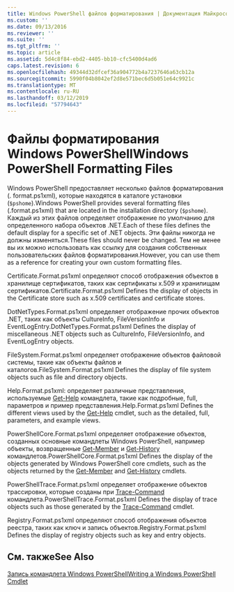 ```yaml
---
title: Windows PowerShell файлов форматирования | Документация Майкрософт
ms.custom: ''
ms.date: 09/13/2016
ms.reviewer: ''
ms.suite: ''
ms.tgt_pltfrm: ''
ms.topic: article
ms.assetid: 5d4c8f84-ebd2-4405-bb10-cfc5400d4ad6
caps.latest.revision: 6
ms.openlocfilehash: 49344d32dfcef36a904772b4a7237646a63cb12a
ms.sourcegitcommit: 5990f04b8042ef2d8e571bec6d5b051e64c9921c
ms.translationtype: MT
ms.contentlocale: ru-RU
ms.lasthandoff: 03/12/2019
ms.locfileid: "57794643"
---
```

# <a name="windows-powershell-formatting-files"></a><span data-ttu-id="5cef7-102">Файлы форматирования Windows PowerShell</span><span class="sxs-lookup"><span data-stu-id="5cef7-102">Windows PowerShell Formatting Files</span></span>

<span data-ttu-id="5cef7-103">Windows PowerShell предоставляет несколько файлов форматирования (. format.ps1xml), которые находятся в каталоге установки (`$pshome`).</span><span class="sxs-lookup"><span data-stu-id="5cef7-103">Windows PowerShell provides several formatting files (.format.ps1xml) that are located in the installation directory (`$pshome`).</span></span> <span data-ttu-id="5cef7-104">Каждый из этих файлов определяет отображение по умолчанию для определенного набора объектов .NET.</span><span class="sxs-lookup"><span data-stu-id="5cef7-104">Each of these files defines the default display for a specific set of .NET objects.</span></span> <span data-ttu-id="5cef7-105">Эти файлы никогда не должны изменяться.</span><span class="sxs-lookup"><span data-stu-id="5cef7-105">These files should never be changed.</span></span> <span data-ttu-id="5cef7-106">Тем не менее вы их можно использовать как ссылку для создания собственных пользовательских файлов форматирования.</span><span class="sxs-lookup"><span data-stu-id="5cef7-106">However, you can use them as a reference for creating your own custom formatting files.</span></span>

<span data-ttu-id="5cef7-107">Certificate.Format.ps1xml определяют способ отображения объектов в хранилище сертификатов, таких как сертификаты x.509 и хранилищам сертификатов.</span><span class="sxs-lookup"><span data-stu-id="5cef7-107">Certificate.Format.ps1xml Defines the display of objects in the Certificate store such as x.509 certificates and certificate stores.</span></span>

<span data-ttu-id="5cef7-108">DotNetTypes.Format.ps1xml определяет отображение прочих объектов .NET, таких как объекты CultureInfo, FileVersionInfo и EventLogEntry.</span><span class="sxs-lookup"><span data-stu-id="5cef7-108">DotNetTypes.Format.ps1xml Defines the display of miscellaneous .NET objects such as CultureInfo, FileVersionInfo, and EventLogEntry objects.</span></span>

<span data-ttu-id="5cef7-109">FileSystem.Format.ps1xml определяет отображение объектов файловой системы, такие как объекты файлов и каталогов.</span><span class="sxs-lookup"><span data-stu-id="5cef7-109">FileSystem.Format.ps1xml Defines the display of file system objects such as file and directory objects.</span></span>

<span data-ttu-id="5cef7-110">Help.Format.ps1xml: определяет различные представления, используемые [Get-Help](/powershell/module/Microsoft.PowerShell.Core/Get-Help) командлета, такие как подробные, full, параметров и пример представления.</span><span class="sxs-lookup"><span data-stu-id="5cef7-110">Help.Format.ps1xml Defines the different views used by the [Get-Help](/powershell/module/Microsoft.PowerShell.Core/Get-Help) cmdlet, such as the detailed, full, parameters, and example views.</span></span>

<span data-ttu-id="5cef7-111">PowerShellCore.Format.ps1xml определяет отображение объектов, созданных основные командлеты Windows PowerShell, например объекты, возвращенные [Get-Member](/powershell/module/Microsoft.PowerShell.Utility/Get-Member) и [Get-History](/powershell/module/Microsoft.PowerShell.Core/Get-History) командлетов.</span><span class="sxs-lookup"><span data-stu-id="5cef7-111">PowerShellCore.Format.ps1xml Defines the display of the objects generated by Windows PowerShell core cmdlets, such as the objects returned by the [Get-Member](/powershell/module/Microsoft.PowerShell.Utility/Get-Member) and [Get-History](/powershell/module/Microsoft.PowerShell.Core/Get-History) cmdlets.</span></span>

<span data-ttu-id="5cef7-112">PowerShellTrace.Format.ps1xml определяет отображение объектов трассировки, которые созданы при [Trace-Command](/powershell/module/Microsoft.PowerShell.Utility/Trace-Command) командлета.</span><span class="sxs-lookup"><span data-stu-id="5cef7-112">PowerShellTrace.Format.ps1xml Defines the display of trace objects such as those generated by the [Trace-Command](/powershell/module/Microsoft.PowerShell.Utility/Trace-Command) cmdlet.</span></span>

<span data-ttu-id="5cef7-113">Registry.Format.ps1xml определяют способ отображения объектов реестра, таких как ключ и запись объектов.</span><span class="sxs-lookup"><span data-stu-id="5cef7-113">Registry.Format.ps1xml Defines the display of registry objects such as key and entry objects.</span></span>

## <a name="see-also"></a><span data-ttu-id="5cef7-114">См. также</span><span class="sxs-lookup"><span data-stu-id="5cef7-114">See Also</span></span>

[<span data-ttu-id="5cef7-115">Запись командлета Windows PowerShell</span><span class="sxs-lookup"><span data-stu-id="5cef7-115">Writing a Windows PowerShell Cmdlet</span></span>](../cmdlet/writing-a-windows-powershell-cmdlet.md)
